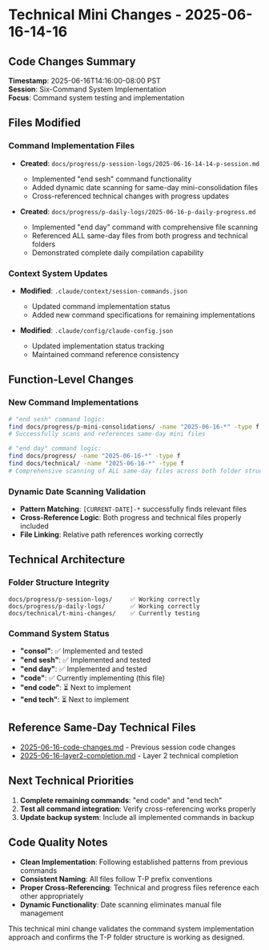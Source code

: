 # Technical Mini Changes - 2025-06-16-14-16

## Code Changes Summary
**Timestamp**: 2025-06-16T14:16:00-08:00 PST  
**Session**: Six-Command System Implementation  
**Focus**: Command system testing and implementation

## Files Modified

### Command Implementation Files
- **Created**: `docs/progress/p-session-logs/2025-06-16-14-14-p-session.md`
  - Implemented "end sesh" command functionality
  - Added dynamic date scanning for same-day mini-consolidation files
  - Cross-referenced technical changes with progress updates

- **Created**: `docs/progress/p-daily-logs/2025-06-16-p-daily-progress.md`
  - Implemented "end day" command with comprehensive file scanning
  - Referenced ALL same-day files from both progress and technical folders
  - Demonstrated complete daily compilation capability

### Context System Updates
- **Modified**: `.claude/context/session-commands.json`
  - Updated command implementation status
  - Added new command specifications for remaining implementations

- **Modified**: `.claude/config/claude-config.json`
  - Updated implementation status tracking
  - Maintained command reference consistency

## Function-Level Changes

### New Command Implementations
```bash
# "end sesh" command logic:
find docs/progress/p-mini-consolidations/ -name "2025-06-16-*" -type f
# Successfully scans and references same-day mini files

# "end day" command logic:
find docs/progress/ -name "2025-06-16-*" -type f
find docs/technical/ -name "2025-06-16-*" -type f
# Comprehensive scanning of ALL same-day files across both folder structures
```

### Dynamic Date Scanning Validation
- **Pattern Matching**: `[CURRENT-DATE]-*` successfully finds relevant files
- **Cross-Reference Logic**: Both progress and technical files properly included
- **File Linking**: Relative path references working correctly

## Technical Architecture

### Folder Structure Integrity
```
docs/progress/p-session-logs/     ✅ Working correctly
docs/progress/p-daily-logs/       ✅ Working correctly  
docs/technical/t-mini-changes/    ✅ Currently testing
```

### Command System Status
- **"consol"**: ✅ Implemented and tested
- **"end sesh"**: ✅ Implemented and tested  
- **"end day"**: ✅ Implemented and tested
- **"code"**: ✅ Currently implementing (this file)
- **"end code"**: ⏳ Next to implement
- **"end tech"**: ⏳ Next to implement

## Reference Same-Day Technical Files
- [2025-06-16-code-changes.md](../t-daily-logs/2025-06-16-code-changes.md) - Previous session code changes
- [2025-06-16-layer2-completion.md](../t-daily-logs/2025-06-16-layer2-completion.md) - Layer 2 technical completion

## Next Technical Priorities
1. **Complete remaining commands**: "end code" and "end tech"
2. **Test all command integration**: Verify cross-referencing works properly
3. **Update backup system**: Include all implemented commands in backup

## Code Quality Notes
- **Clean Implementation**: Following established patterns from previous commands
- **Consistent Naming**: All files follow T-P prefix conventions
- **Proper Cross-Referencing**: Technical and progress files reference each other appropriately
- **Dynamic Functionality**: Date scanning eliminates manual file management

This technical mini change validates the command system implementation approach and confirms the T-P folder structure is working as designed.